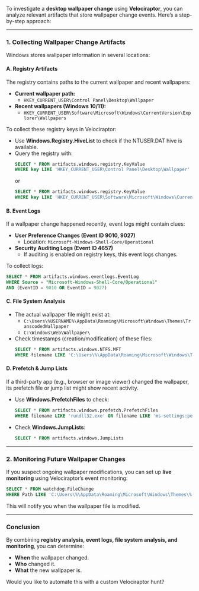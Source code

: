 To investigate a **desktop wallpaper change** using **Velociraptor**, you can analyze relevant artifacts that store wallpaper change events. Here’s a step-by-step approach:

---

### **1. Collecting Wallpaper Change Artifacts**
Windows stores wallpaper information in several locations:

#### **A. Registry Artifacts**
The registry contains paths to the current wallpaper and recent wallpapers:
- **Current wallpaper path:**
  - `HKEY_CURRENT_USER\Control Panel\Desktop\Wallpaper`
- **Recent wallpapers (Windows 10/11):**
  - `HKEY_CURRENT_USER\Software\Microsoft\Windows\CurrentVersion\Explorer\Wallpapers`

To collect these registry keys in Velociraptor:
- Use **Windows.Registry.HiveList** to check if the NTUSER.DAT hive is available.
- Query the registry with:
  ```sql
  SELECT * FROM artifacts.windows.registry.KeyValue
  WHERE key LIKE 'HKEY_CURRENT_USER\Control Panel\Desktop\Wallpaper'
  ```
  or
  ```sql
  SELECT * FROM artifacts.windows.registry.KeyValue
  WHERE key LIKE 'HKEY_CURRENT_USER\Software\Microsoft\Windows\CurrentVersion\Explorer\Wallpapers'
  ```

#### **B. Event Logs**
If a wallpaper change happened recently, event logs might contain clues:
- **User Preference Changes (Event ID 9010, 9027)**
  - Location: `Microsoft-Windows-Shell-Core/Operational`
- **Security Auditing Logs (Event ID 4657)**
  - If auditing is enabled on registry keys, this event logs changes.

To collect logs:
```sql
SELECT * FROM artifacts.windows.eventlogs.EventLog
WHERE Source = "Microsoft-Windows-Shell-Core/Operational"
AND (EventID = 9010 OR EventID = 9027)
```

#### **C. File System Analysis**
- The actual wallpaper file might exist at:
  - `C:\Users\%USERNAME%\AppData\Roaming\Microsoft\Windows\Themes\TranscodedWallpaper`
  - `C:\Windows\Web\Wallpaper\`
- Check timestamps (creation/modification) of these files:
  ```sql
  SELECT * FROM artifacts.windows.NTFS.MFT
  WHERE filename LIKE 'C:\Users\%\AppData\Roaming\Microsoft\Windows\Themes\TranscodedWallpaper'
  ```

#### **D. Prefetch & Jump Lists**
If a third-party app (e.g., browser or image viewer) changed the wallpaper, its prefetch file or jump list might show recent activity.

- Use **Windows.PrefetchFiles** to check:
  ```sql
  SELECT * FROM artifacts.windows.prefetch.PrefetchFiles
  WHERE filename LIKE 'rundll32.exe' OR filename LIKE 'ms-settings:personalization-background'
  ```
- Check **Windows.JumpLists**:
  ```sql
  SELECT * FROM artifacts.windows.JumpLists
  ```

---

### **2. Monitoring Future Wallpaper Changes**
If you suspect ongoing wallpaper modifications, you can set up **live monitoring** using Velociraptor’s event monitoring:
```sql
SELECT * FROM watchdog.FileChange
WHERE Path LIKE 'C:\Users\%\AppData\Roaming\Microsoft\Windows\Themes\%'
```
This will notify you when the wallpaper file is modified.

---

### **Conclusion**
By combining **registry analysis, event logs, file system analysis, and monitoring**, you can determine:
- **When** the wallpaper changed.
- **Who** changed it.
- **What** the new wallpaper is.

Would you like to automate this with a custom Velociraptor hunt?
